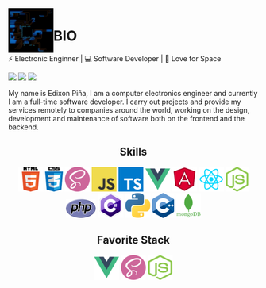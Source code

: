<img align='left' src='./images/circuit.gif' width='18%'>

# BIO

⚡ Electronic Enginner | 💻 Software Developer | 🌌 Love for Space

[![](https://img.shields.io/badge/WebSite-edixonalberto.com-blue.svg?style=flat-square)](https://www.edixonalberto.com)
![](https://img.shields.io/github/stars/EdixonAlberto?affiliations=OWNER%2CCOLLABORATOR&style=social)
![](https://www.codewars.com/users/EdixonAlberto/badges/micro)

My name is Edixon Piña, I am a computer electronics engineer and currently I am a
full-time software developer. I carry out projects and provide my services remotely to
companies around the world, working on the design, development and maintenance of software
both on the frontend and the backend.

<h2 align="center">Skills</h2>

<div align="center">
  <img draggable="false" src='./images/skills/html.png' height='50px'>
  <img draggable="false" src='./images/skills/css.png' height='50px'>
  <img draggable="false" src='./images/skills/sass.png' width='50px' height='50px'>
  <img draggable="false" src='./images/skills/javascript.jpg' height='50px'>
  <img draggable="false" src='./images/skills/typescript.png' height='50px'>
  <img draggable="false" src='./images/skills/vue.png' height='50px'>
  <img draggable="false" src='./images/skills/angular.png' height='50px'>
  <img draggable="false" src='./images/skills/react.png' height='50px'>
  <img draggable="false" src='./images/skills/nodejs.png' height='50px'>
  <img draggable="false" src='./images/skills/php.png' width="60px" height='38px'>
  <img draggable="false" src='./images/skills/csharp.png' height='50px'>
  <img draggable="false" src='./images/skills/python.png' height='50px'>
  <img draggable="false" src='./images/skills/cpp.png' height='50px'>
  <img draggable="false" src='./images/skills/mongo.png' height='50px'>
</div>

<h2 align="center">Favorite Stack</h2>

<div align="center">
  <img draggable="false" src='./images/skills/vue.png' width='50px' height='50px'>
  <img draggable="false" src='./images/skills/sass.png' width='50px' height='50px'>
  <img draggable="false" src='./images/skills/nodejs.png' width='50px' height='50px'>
</div>
